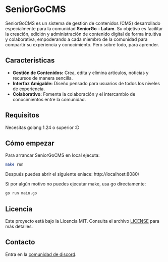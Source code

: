 # SeniorGoCMS

SeniorGoCMS es un sistema de gestión de contenidos (CMS) desarrollado especialmente para la comunidad **SeniorGo – Latam**. Su objetivo es facilitar la creación, edición y administración de contenido digital de forma intuitiva y colaborativa, empoderando a cada miembro de la comunidad para compartir su experiencia y conocimiento. Pero sobre todo, para aprender.

## Características

- **Gestión de Contenidos:** Crea, edita y elimina artículos, noticias y recursos de manera sencilla.
- **Interfaz Amigable:** Diseño pensado para usuarios de todos los niveles de experiencia.
- **Colaborativo:** Fomenta la colaboración y el intercambio de conocimientos entre la comunidad.

## Requisitos

Necesitas golang 1.24 o superior :D

## Cómo empezar

Para arrancar SeniorGoCMS en local ejecuta:

```sh
make run
```

Después puedes abrir el siguiente enlace: http://localhost:8080/

Si por algún motivo no puedes ejecutar make, usa go directamente:

```sh
go run main.go
```

## Licencia
Este proyecto está bajo la Licencia MIT. Consulta el archivo [LICENSE](./LICENSE) para más detalles.


## Contacto

Entra en la [comunidad de discord](https://discord.com/channels/1235789126033477632/1242312465052602438). 
